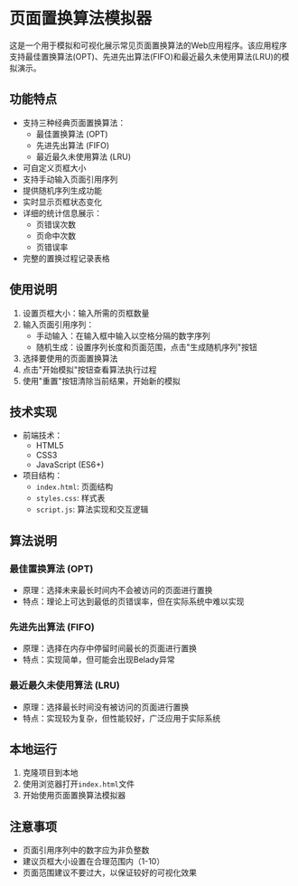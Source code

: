 # 页面置换算法模拟器

这是一个用于模拟和可视化展示常见页面置换算法的Web应用程序。该应用程序支持最佳置换算法(OPT)、先进先出算法(FIFO)和最近最久未使用算法(LRU)的模拟演示。

## 功能特点

- 支持三种经典页面置换算法：
  - 最佳置换算法 (OPT)
  - 先进先出算法 (FIFO)
  - 最近最久未使用算法 (LRU)
- 可自定义页框大小
- 支持手动输入页面引用序列
- 提供随机序列生成功能
- 实时显示页框状态变化
- 详细的统计信息展示：
  - 页错误次数
  - 页命中次数
  - 页错误率
- 完整的置换过程记录表格

## 使用说明

1. 设置页框大小：输入所需的页框数量
2. 输入页面引用序列：
   - 手动输入：在输入框中输入以空格分隔的数字序列
   - 随机生成：设置序列长度和页面范围，点击"生成随机序列"按钮
3. 选择要使用的页面置换算法
4. 点击"开始模拟"按钮查看算法执行过程
5. 使用"重置"按钮清除当前结果，开始新的模拟

## 技术实现

- 前端技术：
  - HTML5
  - CSS3
  - JavaScript (ES6+)
- 项目结构：
  - `index.html`: 页面结构
  - `styles.css`: 样式表
  - `script.js`: 算法实现和交互逻辑

## 算法说明

### 最佳置换算法 (OPT)
- 原理：选择未来最长时间内不会被访问的页面进行置换
- 特点：理论上可达到最低的页错误率，但在实际系统中难以实现

### 先进先出算法 (FIFO)
- 原理：选择在内存中停留时间最长的页面进行置换
- 特点：实现简单，但可能会出现Belady异常

### 最近最久未使用算法 (LRU)
- 原理：选择最长时间没有被访问的页面进行置换
- 特点：实现较为复杂，但性能较好，广泛应用于实际系统

## 本地运行

1. 克隆项目到本地
2. 使用浏览器打开`index.html`文件
3. 开始使用页面置换算法模拟器

## 注意事项

- 页面引用序列中的数字应为非负整数
- 建议页框大小设置在合理范围内（1-10）
- 页面范围建议不要过大，以保证较好的可视化效果 
